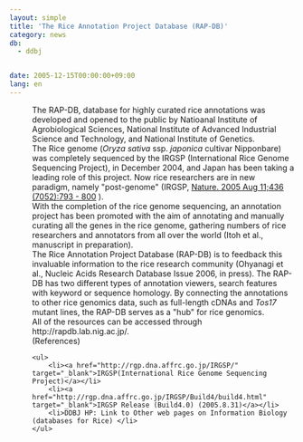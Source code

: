 ```yaml
---
layout: simple
title: 'The Rice Annotation Project Database (RAP-DB)'
category: news
db:
  - ddbj


date: 2005-12-15T00:00:00+09:00
lang: en
---
```


<html>
<dd>The RAP-DB, database for highly curated rice annotations was developed and opened to the public by Natioanal Institute of Agrobiological Sciences, National Institute of Advanced Industrial Science and Technology, and National Institute of Genetics.
<dd>The Rice genome (<i>Oryza sativa</i> ssp. <i>japonica</i> cultivar Nipponbare) was completely sequenced by the IRGSP (International Rice Genome Sequencing Project), in December 2004, and Japan has been taking a leading role of this project. Now rice researchers are in new paradigm, namely "post-genome" (IRGSP, <a href="http://www.nature.com/nature/journal/v436/n7052/full/nature03895.html" target="_blank"> Nature. 2005 Aug 11;436 (7052):793 - 800</a> ).
<dd>With the completion of the rice genome sequencing, an annotation project has been promoted with the aim of annotating and manually curating all the genes in the rice genome, gathering numbers of rice researchers and annotators from all over the world (Itoh et al., manuscript in preparation).
<dd>The Rice Annotation Project Database (RAP-DB) is to feedback this invaluable information to the rice research community (Ohyanagi et al., Nucleic Acids Research Database Issue 2006, in press). The RAP-DB has two different types of annotation viewers, search features with keyword or sequence homology. By connecting the annotations to other rice genomics data, such as full-length cDNAs and <i>Tos17</i> mutant lines, the RAP-DB serves as a "hub" for rice genomics.
<dd>All of the resources can be accessed through http://rapdb.lab.nig.ac.jp/.
<dd>(References)
<dd>

    <ul>
        <li><a href="http://rgp.dna.affrc.go.jp/IRGSP/" target="_blank">IRGSP(International Rice Genome Sequencing Project)</a></li>
        <li><a href="http://rgp.dna.affrc.go.jp/IRGSP/Build4/build4.html" target="_blank">IRGSP Release (Build4.0) (2005.8.31)</a></li>
        <li>DDBJ HP: Link to Other web pages on Information Biology (databases for Rice) </li>
    </ul>
</dd>
</dd>
</dd>
</dd>
</dd>
</dd>
</dd>
</html>
